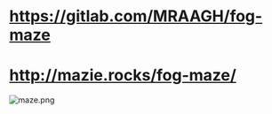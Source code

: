 # https://gitlab.com/MRAAGH/fog-maze

# http://mazie.rocks/fog-maze/

![maze.png](https://img.ourl.ca/maze.png)
